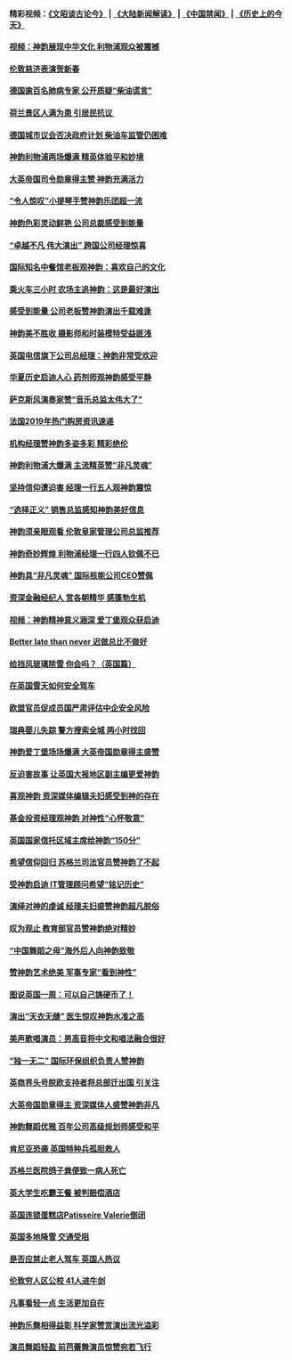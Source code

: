 #### 精彩视频：[《文昭谈古论今》](https://github.com/gfw-breaker/wenzhao/blob/master/README.md?t=01300030) | [《大陆新闻解读》](https://github.com/gfw-breaker/ntdtv-comedy/blob/master/README.md?t=01300030) | [《中国禁闻》](https://github.com/gfw-breaker/ntdtv-news/blob/master/README.md?t=01300030) | [《历史上的今天》](https://github.com/gfw-breaker/today-in-history/blob/master/README.md?t=01300030) 

#### [视频：神韵展现中华文化 利物浦观众被震撼](../pages/nsc974/n11011005.md?t=01300030) 

#### [伦敦慈济表演贺新春](../pages/nsc974/n11011139.md?t=01300030) 

#### [德国逾百名肺病专家 公开质疑“柴油谎言”](../pages/nsc974/n11010325.md?t=01300030) 

#### [荷兰景区人满为患 引居民抗议 ](../pages/nsc974/n11010747.md?t=01300030) 

#### [德国城市议会否决政府计划 柴油车监管仍困难](../pages/nsc974/n11010716.md?t=01300030) 

#### [神韵利物浦两场爆满 精英体验平和妙境](../pages/nsc974/n11010417.md?t=01300030) 

#### [大英帝国司令勋章得主赞 神韵充满活力](../pages/nsc974/n11009434.md?t=01300030) 

#### [“令人惊叹”小提琴手赞神韵乐团超一流](../pages/nsc974/n11009535.md?t=01300030) 

#### [神韵色彩灵动鲜艳 公司总裁感受到能量](../pages/nsc974/n11009391.md?t=01300030) 

#### [“卓越不凡 伟大演出” 跨国公司经理惊喜](../pages/nsc974/n11009359.md?t=01300030) 

#### [国际知名中餐馆老板观神韵：喜欢自己的文化](../pages/nsc974/n11009314.md?t=01300030) 

#### [乘火车三小时 农场主追神韵：这是最好演出](../pages/nsc974/n11009299.md?t=01300030) 

#### [感受到能量 公司老板赞神韵演出千载难逢](../pages/nsc974/n11009226.md?t=01300030) 

#### [神韵美不胜收 摄影师和时装模特受益匪浅](../pages/nsc974/n11009171.md?t=01300030) 

#### [英国电信旗下公司总经理：神韵非常受欢迎](../pages/nsc974/n11008992.md?t=01300030) 

#### [华夏历史启迪人心 药剂师观神韵感受平静](../pages/nsc974/n11007232.md?t=01300030) 

#### [萨克斯风演奏家赞“音乐总监太伟大了”](../pages/nsc974/n11007174.md?t=01300030) 

#### [法国2019年热门购房资讯速递](../pages/nsc974/n10947033.md?t=01300030) 

#### [机构经理赞神韵多姿多彩 精彩绝伦](../pages/nsc974/n11006484.md?t=01300030) 

#### [神韵利物浦大爆满 主流精英赞“非凡灵魂”](../pages/nsc974/n11006697.md?t=01300030) 

#### [坚持信仰遭迫害 经理一行五人观神韵震惊](../pages/nsc974/n11006523.md?t=01300030) 

#### [“选择正义” 销售总监感知神韵美好信息](../pages/nsc974/n11006437.md?t=01300030) 

#### [神韵须亲眼观看 伦敦皇家管理公司总监推荐](../pages/nsc974/n11006402.md?t=01300030) 

#### [神韵奇妙辉煌 利物浦经理一行四人钦佩不已](../pages/nsc974/n11006397.md?t=01300030) 

#### [神韵具“非凡灵魂” 国际核能公司CEO赞佩](../pages/nsc974/n11006353.md?t=01300030) 

#### [资深金融经纪人 赏各朝精华 感蓬勃生机](../pages/nsc974/n11006347.md?t=01300030) 

#### [视频：神韵精神意义涵深 爱丁堡观众获启迪](../pages/nsc974/n11004622.md?t=01300030) 

#### [Better late than never 迟做总比不做好](../pages/nsc974/n11004768.md?t=01300030) 

#### [给挡风玻璃除雪 你会吗？（英国篇）](../pages/nsc974/n11004765.md?t=01300030) 

#### [在英国雪天如何安全驾车](../pages/nsc974/n11004758.md?t=01300030) 

#### [欧盟官员促成员国严肃评估中企安全风险](../pages/nsc974/n11004719.md?t=01300030) 

#### [瑞典婴儿失踪 警方搜索全城 两小时找回](../pages/nsc974/n11004065.md?t=01300030) 

#### [神韵爱丁堡场场爆满 大英帝国勋章得主盛赞](../pages/nsc974/n11003114.md?t=01300030) 

#### [反迫害故事 让英国大报地区副主编更爱神韵](../pages/nsc974/n11003184.md?t=01300030) 

#### [喜观神韵 资深媒体编辑夫妇感受到神的存在](../pages/nsc974/n11003116.md?t=01300030) 

#### [基金投资经理观神韵 对神性“心怀敬意”](../pages/nsc974/n11003069.md?t=01300030) 

#### [英国国家信托区域主席给神韵“150分”](../pages/nsc974/n11003048.md?t=01300030) 

#### [希望信仰回归 苏格兰司法官员赞神韵了不起](../pages/nsc974/n11003060.md?t=01300030) 

#### [受神韵启迪 IT管理顾问希望“铭记历史”](../pages/nsc974/n11003055.md?t=01300030) 

#### [演绎对神的虔诚 经理夫妇盛赞神韵超凡脱俗](../pages/nsc974/n11003014.md?t=01300030) 

#### [叹为观止 教育部官员赞神韵绝对精妙](../pages/nsc974/n11003000.md?t=01300030) 

#### [“中国舞蹈之母”海外后人向神韵致敬](../pages/nsc974/n11002983.md?t=01300030) 

#### [赞神韵艺术绝美 军事专家“看到神性”](../pages/nsc974/n11002960.md?t=01300030) 

#### [图说英国一周：可以自己铸硬币了！](../pages/nsc974/n11002835.md?t=01300030) 

#### [演出“天衣无缝” 医生惊叹神韵水准之高](../pages/nsc974/n11002806.md?t=01300030) 

#### [美声歌唱演员：男高音将中文和唱法融合很好](../pages/nsc974/n11002784.md?t=01300030) 

#### [“独一无二” 国际环保组织负责人赞神韵](../pages/nsc974/n11002679.md?t=01300030) 

#### [英商界头号脱欧支持者将总部迁出国 引关注](../pages/nsc974/n11002435.md?t=01300030) 

#### [大英帝国勋章得主 资深媒体人盛赞神韵非凡](../pages/nsc974/n11002544.md?t=01300030) 

#### [神韵舞蹈优雅 百年公司高级规划师感受和平](../pages/nsc974/n11002532.md?t=01300030) 

#### [肯尼亚恐袭 英国特种兵孤胆救人](../pages/nsc974/n11002522.md?t=01300030) 

#### [苏格兰医院鸽子粪便致一病人死亡](../pages/nsc974/n11002503.md?t=01300030) 

#### [英大学生吃霸王餐 被判赔偿酒店](../pages/nsc974/n11002494.md?t=01300030) 

#### [英国连锁蛋糕店Patisseire Valerie倒闭](../pages/nsc974/n11002478.md?t=01300030) 

#### [英国多地降雪 交通受阻](../pages/nsc974/n11002473.md?t=01300030) 

#### [是否应禁止老人驾车 英国人热议](../pages/nsc974/n11002456.md?t=01300030) 

#### [伦敦穷人区公校 41人进牛剑](../pages/nsc974/n11002447.md?t=01300030) 

#### [凡事看轻一点 生活更加自在](../pages/nsc974/n11001530.md?t=01300030) 

#### [神韵乐舞相得益彰 科学家赞赏演出流光溢彩](../pages/nsc974/n11000482.md?t=01300030) 

#### [演员舞蹈轻盈 前芭蕾舞演员惊赞宛若飞行](../pages/nsc974/n11000679.md?t=01300030) 

